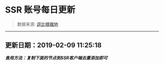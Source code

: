 # SSR 账号每日更新 
> 数据来源: [逗比根据地](https://doub.io/sszhfx/) 
----------------------------------------------
## 更新日期：2019-02-09 11:25:18 
***食用方法：复制下面的节点到SSR客户端去重添加即可***

 